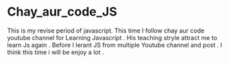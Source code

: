 # Chay_aur_code_JS
This is my revise period of javascript. This time I follow chay aur code youtube channel for Learning Javascript . His teaching stryle attract me to learn Js again . Before I lerant JS from multiple Youtube channel and post . I think this time i will be enjoy a lot .
